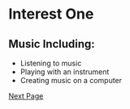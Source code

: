 # Interest One
## Music Including:
- Listening to music
- Playing with an instrument
- Creating music on a computer

[Next Page](secondinterest.md)
